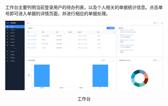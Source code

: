 工作台主要列明当前登录用户的待办列表，以及个人相关的单据统计信息。点击单号即可进入单据的详情页面，并进行相应的单据处理。

![工作台](../../media/首页工作台.png)

<center>工作台</center>